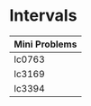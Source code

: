 # Intervals

| Mini Problems |
| ------------- |
| lc0763        |
| lc3169        |
| lc3394        |
